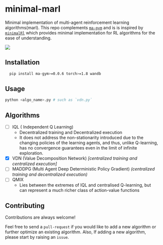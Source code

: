 # minimal-marl

Minimal implementation of multi-agent reinforcement learning algorithms(marl). This repo
complements [`ma-gym`](https://github.com/koulanurag/ma-gym) and is is inspired
by [`minimalRl`](https://github.com/seungeunrho/minimalRL) which provides minimal implementation for RL algorithms for
the ease of understanding.

[![](https://img.shields.io/badge/-Training%20Results-informational?style=for-the-badge)](https://wandb.ai/koulanurag/minimal-marl/reports/Minimal-Marl--Vmlldzo4MzM2MDc?accessToken=vy6dydemfdvekct02pevp3girjvb0tnt1ou2acb2h0fl478hdjqqu8ydbco6uz38)

## Installation

```bash 
  pip install ma-gym>=0.0.6 torch>=1.8 wandb
```

## Usage

```bash
python <algo_name>.py # such as `vdn.py`
```

## Algorithms

- [ ] IQL ( Independent Q Learning) 
  - Decentralized training and Decentralized execution
  - It does not address the non-stationarity introduced due to the changing policies of the learning agents, and thus, unlike Q-learning, has no convergence guarantees even in the limit of infinite exploration.
- [x] VDN (Value Decomposition Network) _[centralized training and centralized execution]_
- [ ] MADDPG (Multi Agent Deep Deterministic Policy Gradient) _(centralized training and decentralized execution)_
- [ ] QMIX
  - Lies between the extremes of IQL and centralised Q-learning, but can represent a much richer class of action-value functions

## Contributing

Contributions are always welcome!

Feel free to send a `pull-request` if you would like to add a new algorithm or further optimize an existing algorithm.
Also, If adding a new algorithm, please start by raising an `issue`.

